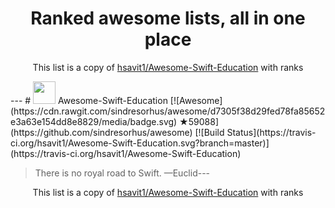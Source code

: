 <h1 align="center">
Ranked awesome lists, all in one place
</h1>
<p align="center">
	This list is a copy of <a href="hsavit1/Awesome-Swift-Education">hsavit1/Awesome-Swift-Education</a> with ranks
</p>
---
# <img src="http://www.carlosicaza.com/wp-content/uploads/2014/07/Swift-logo.png" width="36"> Awesome-Swift-Education [![Awesome](https://cdn.rawgit.com/sindresorhus/awesome/d7305f38d29fed78fa85652e3a63e154dd8e8829/media/badge.svg) ★59088](https://github.com/sindresorhus/awesome) [![Build Status](https://travis-ci.org/hsavit1/Awesome-Swift-Education.svg?branch=master)](https://travis-ci.org/hsavit1/Awesome-Swift-Education)

> There is no royal road to Swift. —Euclid---
<p align="center">
	This list is a copy of <a href="hsavit1/Awesome-Swift-Education">hsavit1/Awesome-Swift-Education</a> with ranks
</p>

<script>
  (function(i,s,o,g,r,a,m){i['GoogleAnalyticsObject']=r;i[r]=i[r]||function(){
  (i[r].q=i[r].q||[]).push(arguments)},i[r].l=1*new Date();a=s.createElement(o),
  m=s.getElementsByTagName(o)[0];a.async=1;a.src=g;m.parentNode.insertBefore(a,m)
  })(window,document,'script','https://www.google-analytics.com/analytics.js','ga');

  ga('create', 'UA-100705027-1', 'auto');
  ga('send', 'pageview');

</script>
